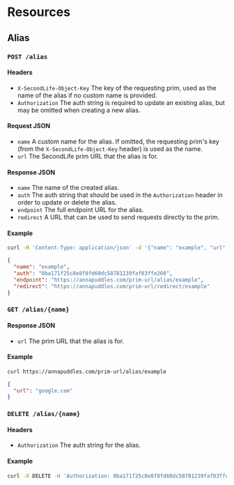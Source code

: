 # Resources

## Alias

### `POST /alias`

#### Headers
- `X-SecondLife-Object-Key` The key of the requesting prim, used as the name of the alias if no custom name is provided.
- `Authorization` The auth string is required to update an existing alias, but may be omitted when creating a new alias.

#### Request JSON
- `name` A custom name for the alias. If omitted, the requesting prim's key (from the `X-SecondLife-Object-Key` header) is used as the name.
- `url` The SecondLife prim URL that the alias is for.

#### Response JSON
- `name` The name of the created alias.
- `auth` The auth string that should be used in the `Authorization` header in order to update or delete the alias.
- `endpoint` The full endpoint URL for the alias.
- `redirect` A URL that can be used to send requests directly to the prim.

#### Example
```sh
curl -H 'Content-Type: application/json' -d '{"name": "example", "url": "google.com"}' https://annapuddles.com/prim-url/alias
```
```json
{
  "name": "example",
  "auth": "0ba171f25c8e8f8fd60dc58781239faf03ffe260",
  "endpoint": "https://annapuddles.com/prim-url/alias/example",
  "redirect": "https://annapuddles.com/prim-url/redirect/example"
}
```

### `GET /alias/{name}`

#### Response JSON
- `url` The prim URL that the alias is for.

#### Example
```sh
curl https://annapuddles.com/prim-url/alias/example
```
```json
{
  "url": "google.com"
}
```

### `DELETE /alias/{name}`

#### Headers
- `Authorization` The auth string for the alias.

#### Example
```sh
curl -X DELETE -H 'Authorization: 0ba171f25c8e8f8fd60dc58781239faf03ffe260' https://annapuddles.com/prim-url/alias/example
```
